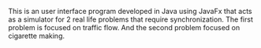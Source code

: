 This is an user interface program developed in Java using JavaFx that acts as a simulator for 2 real life problems that require synchronization. The first problem is focused on traffic flow. And the second problem focused on cigarette making.  
